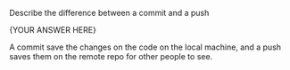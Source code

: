 Describe the difference between a commit and a push

{YOUR ANSWER HERE}

A commit save the changes on the code on the local machine, and a push saves them on the remote repo for other people to see.
